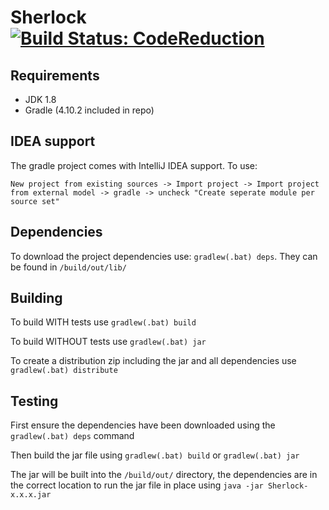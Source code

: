 # Sherlock  [![Build Status: CodeReduction](https://travis-ci.org/DCS-Sherlock/Sherlock.svg?branch=CodeReduction)](https://travis-ci.org/DCS-Sherlock/Sherlock?branch=CodeReduction)

<!----- Branch: --->

<!----- Version: --->


## Requirements
  - JDK 1.8
  - Gradle (4.10.2 included in repo)


## IDEA support
The gradle project comes with IntelliJ IDEA support. To use: 

```New project from existing sources -> Import project -> Import project from external model -> gradle -> uncheck "Create seperate module per source set"```


## Dependencies
To download the project dependencies use: `gradlew(.bat) deps`. They can be found in `/build/out/lib/`


## Building
To build WITH tests use `gradlew(.bat) build`

To build WITHOUT tests use `gradlew(.bat) jar`

To create a distribution zip including the jar and all dependencies use `gradlew(.bat) distribute`

## Testing
First ensure the dependencies have been downloaded using the `gradlew(.bat) deps` command

Then build the jar file using `gradlew(.bat) build` or `gradlew(.bat) jar`

The jar will be built into the `/build/out/` directory, the dependencies are in the correct location to run the jar file in place using `java -jar Sherlock-x.x.x.jar`
